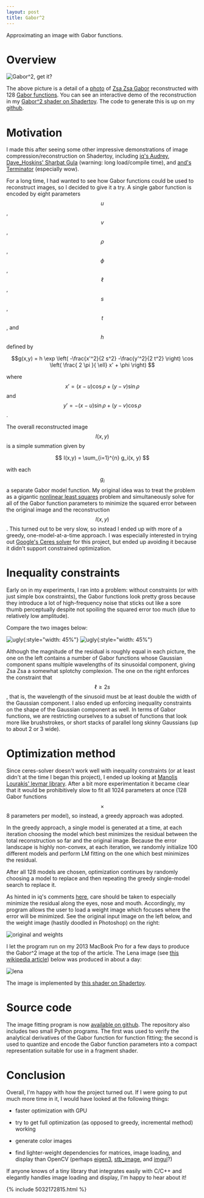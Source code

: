```yaml
---
layout: post
title: Gabor^2
---
```

Approximating an image with Gabor functions.

Overview
========

![Gabor^2, get it?](/images/gabor2/gabor2.png)

The above picture is a detail of a [photo](http://www.instyle.com/celebrity/gallery-vintage-photos-zsa-zsa-gabor) of [Zsa Zsa
Gabor](http://www.instyle.com/celebrity/gallery-vintage-photos-zsa-zsa-gabor)
reconstructed with 128 [Gabor
functions](https://en.wikipedia.org/wiki/Gabor_filter). You can see an
interactive demo of the reconstruction in my [Gabor^2
shader on Shadertoy](https://www.shadertoy.com/view/4ljSRR). The code to generate this is up on my [github](https://github.com/mzucker/imfit).

Motivation
==========

I made this after seeing some other impressive demonstrations of image
compression/reconstruction on Shadertoy, including [iq's
Audrey](https://www.shadertoy.com/view/4df3D8), [Dave_Hoskins' Sharbat
Gula](https://www.shadertoy.com/view/XslSRs) (warning: long
load/compile time), and [and's
Terminator](https://www.shadertoy.com/view/MdSXzG) (especially wow).

For a long time, I had wanted to see how Gabor functions could be used
to reconstruct images, so I decided to give it a try.  A single gabor
function is encoded by eight parameters $$u$$, $$v$$, $$\rho$$,
$$\phi$$, $$\ell$$, $$s$$, $$t$$, and $$h$$ defined by

$$g(x,y) = h \exp \left( -\frac{x'^2}{2 s^2} -\frac{y'^2}{2 t^2} \right) \cos \left( \frac{ 2 \pi }{ \ell} x' + \phi \right)
$$

where $$ x' = (x - u) \cos \rho  + (y - v) \sin \rho $$ and $$ y' = -(x - u) \sin \rho + (y - v) \cos \rho $$.

The overall reconstructed image $$I(x,y)$$ is a simple summation given by

$$ I(x,y) = \sum_{i=1}^{n} g_i(x, y) $$

with each $$g_i$$ a separate Gabor model function. My original idea
was to treat the problem as a gigantic [nonlinear least
squares](https://en.wikipedia.org/wiki/Non-linear_least_squares)
problem and simultaneously solve for all of the Gabor function
parameters to minimize the squared error between the original image
and the reconstruction $$I(x,y)$$. This turned out to be very slow, so
instead I ended up with more of a greedy, one-model-at-a-time
approach. I was especially interested in trying out [Google's Ceres
solver](http://ceres-solver.org/) for this project, but ended up
avoiding it because it didn't support constrained optimization.

Inequality constraints
======================

Early on in my experiments, I ran into a problem: without constraints
(or with just simple box constraints), the Gabor functions look pretty
gross because they introduce a lot of high-frequency noise that sticks
out like a sore thumb perceptually despite not spoiling the squared
error too much (due to relatively low amplitude).

Compare the two images below:

![ugly](/images/gabor2/ImFit_ugly.png){:style="width: 45%"}
![ugly](/images/gabor2/ImFit_ok.png){:style="width: 45%"}

Although the magnitude of the residual is roughly equal in each
picture, the one on the left contains a number of Gabor functions
whose Gaussian component spans multiple wavelengths of its sinusoidal
component, giving Zsa Zsa a somewhat splotchy complexion. The one on
the right enforces the constraint that $$ \ell \geq 2 s $$, that is,
the wavelength of the sinusoid must be at least double the
width of the Gaussian component. I also ended up enforcing inequality constraints
on the shape of the Gaussian component as well. In terms of Gabor
functions, we are restricting ourselves to a subset of functions that
look more like brushstrokes, or short stacks of parallel long skinny Gaussians
(up to about 2 or 3 wide).

Optimization method
===================

Since ceres-solver doesn't work well with inequality constraints (or at least
didn't at the time I began this project), I ended up looking at
[Manolis Lourakis' levmar
library](http://users.ics.forth.gr/~lourakis/levmar/). After a bit
more experimentation it became clear that it would be prohibitively
slow to fit all 1024 parameters at once (128 Gabor functions $$\times$$
8 parameters per model), so instead, a greedy approach was adopted.

In the greedy approach, a single model is generated at a time, at each
iteration choosing the model which best minimizes the residual between
the total reconstruction so far and the original image. Because the
error landscape is highly non-convex, at each iteration, we randomly
initialize 100 different models and perform LM fitting on the one
which best minimizes the residual.

After all 128 models are chosen, optimization continues by randomly
choosing a model to replace and then repeating the greedy single-model
search to replace it.

As hinted in iq's comments [here](https://www.shadertoy.com/view/4df3D8),
care should be taken to especially minimize the residual along the
eyes, nose and mouth. Accordingly, my program allows the user to load
a weight image which focuses where the error will be minimized. See
the original input image on the left below, and the weight image
(hastily doodled in Photoshop) on the right:

![original and weights](/images/gabor2/gabor_input_and_weights.png)

I let the program run on my 2013 MacBook Pro for a few days to produce
the Gabor^2 image at the top of the article. The Lena image (see [this
wikipedia article](https://en.wikipedia.org/wiki/Lenna)) below was
produced in about a day:

![lena](/images/gabor2/lena.png)

The image is implemented by [this shader on Shadertoy](https://www.shadertoy.com/view/XltGzS).

Source code
===========

The image fitting program is now [available on
github](https://github.com/mzucker/imfit). The repository also
includes two small Python programs. The first was used to verify the
analytical derivatives of the Gabor function for function fitting; the
second is used to quantize and encode the Gabor function parameters
into a compact representation suitable for use in a fragment shader.

Conclusion
==========

Overall, I'm happy with how the project turned out. If I were going to
put much more time in it, I would have looked at the following things:

 - faster optimization with GPU

 - try to get full optimization (as opposed to greedy, incremental method) working
 
 - generate color images
 
 - find lighter-weight dependencies for matrices, image loading, and
   display than OpenCV (perhaps
   [eigen3](http://eigen.tuxfamily.org/index.php?title=Main_Page),
   [stb_image](https://github.com/nothings/stb), and
   [imgui](https://github.com/ocornut/imgui)?)

If anyone knows of a tiny library that integrates easily with C/C++
and elegantly handles image loading and display, I'm happy to hear
about it!

{% include 5032172815.html %}
